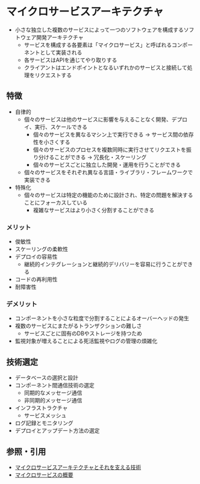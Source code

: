 # マイクロサービスアーキテクチャ
- 小さな独立した複数のサービスによって一つのソフトウェアを構成するソフトウェア開発アーキテクチャ
  - サービスを構成する各要素は「マイクロサービス」と呼ばれるコンポーネントとして実装される
  - 各サービスはAPIを通じてやり取りする
  - クライアントはエンドポイントとなるいずれかのサービスと接続して処理をリクエストする

## 特徴
- 自律的
  - 個々のサービスは他のサービスに影響を与えることなく開発、デプロイ、実行、スケールできる
    - 個々のサービスを異なるマシン上で実行できる
    -> サービス間の依存性を小さくする
    - 個々のサービスのプロセスを複数同時に実行させてリクエストを振り分けることができる
    -> 冗長化・スケーリング
    - 個々のサービスごとに独立した開発・運用を行うことができる
  - 個々のサービスをそれぞれ異なる言語・ライブラリ・フレームワークで実装できる
- 特殊化
  - 個々のサービスは特定の機能のために設計され、特定の問題を解決することにフォーカスしている
    - 複雑なサービスはより小さく分割することができる

### メリット
- 俊敏性
- スケーリングの柔軟性
- デプロイの容易性
  - 継続的インテグレーションと継続的デリバリーを容易に行うことができる
- コードの再利用性
- 耐障害性

### デメリット
- コンポーネントを小さな粒度で分割することによるオーバーヘッドの発生
- 複数のサービスにまたがるトランザクションの難しさ
  - サービスごとに固有のDBやストレージを持つため
- 監視対象が増えることによる死活監視やログの管理の煩雑化

## 技術選定
- データベースの選択と設計
- コンポーネント間通信技術の選定
  - 同期的なメッセージ通信
  - 非同期的メッセージ通信
- インフラストラクチャ
  - サービスメッシュ
- ログ記録とモニタリング
- デプロイとアップデート方法の選定

## 参照・引用
- [マイクロサービスアーキテクチャとそれを支える技術](https://knowledge.sakura.ad.jp/20167/)
- [マイクロサービスの概要](https://aws.amazon.com/jp/microservices/)
